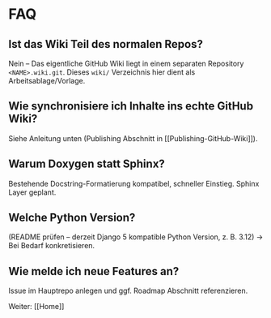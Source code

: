 # FAQ

## Ist das Wiki Teil des normalen Repos?
Nein – Das eigentliche GitHub Wiki liegt in einem separaten Repository `<NAME>.wiki.git`. Dieses `wiki/` Verzeichnis hier dient als Arbeitsablage/Vorlage.

## Wie synchronisiere ich Inhalte ins echte GitHub Wiki?
Siehe Anleitung unten (Publishing Abschnitt in [[Publishing-GitHub-Wiki]]).

## Warum Doxygen statt Sphinx?
Bestehende Docstring-Formatierung kompatibel, schneller Einstieg. Sphinx Layer geplant.

## Welche Python Version?
(README prüfen – derzeit Django 5 kompatible Python Version, z. B. 3.12) -> Bei Bedarf konkretisieren.

## Wie melde ich neue Features an?
Issue im Hauptrepo anlegen und ggf. Roadmap Abschnitt referenzieren.

Weiter: [[Home]]
